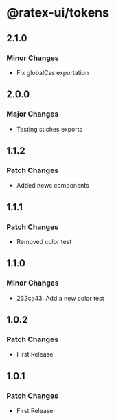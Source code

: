 # @ratex-ui/tokens

## 2.1.0

### Minor Changes

- Fix globalCss exportation

## 2.0.0

### Major Changes

- Testing stiches exports

## 1.1.2

### Patch Changes

- Added news components

## 1.1.1

### Patch Changes

- Removed color test

## 1.1.0

### Minor Changes

- 232ca43: Add a new color test

## 1.0.2

### Patch Changes

- First Release

## 1.0.1

### Patch Changes

- First Release
